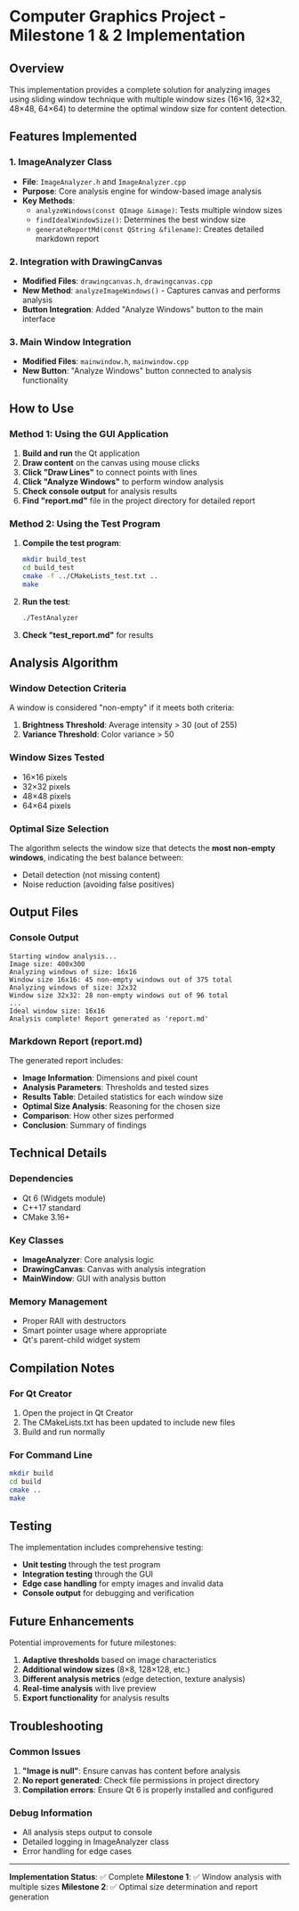 # Computer Graphics Project - Milestone 1 & 2 Implementation

## Overview
This implementation provides a complete solution for analyzing images using sliding window technique with multiple window sizes (16×16, 32×32, 48×48, 64×64) to determine the optimal window size for content detection.

## Features Implemented

### 1. ImageAnalyzer Class
- **File**: `ImageAnalyzer.h` and `ImageAnalyzer.cpp`
- **Purpose**: Core analysis engine for window-based image analysis
- **Key Methods**:
  - `analyzeWindows(const QImage &image)`: Tests multiple window sizes
  - `findIdealWindowSize()`: Determines the best window size
  - `generateReportMd(const QString &filename)`: Creates detailed markdown report

### 2. Integration with DrawingCanvas
- **Modified Files**: `drawingcanvas.h`, `drawingcanvas.cpp`
- **New Method**: `analyzeImageWindows()` - Captures canvas and performs analysis
- **Button Integration**: Added "Analyze Windows" button to the main interface

### 3. Main Window Integration
- **Modified Files**: `mainwindow.h`, `mainwindow.cpp`
- **New Button**: "Analyze Windows" button connected to analysis functionality

## How to Use

### Method 1: Using the GUI Application
1. **Build and run** the Qt application
2. **Draw content** on the canvas using mouse clicks
3. **Click "Draw Lines"** to connect points with lines
4. **Click "Analyze Windows"** to perform window analysis
5. **Check console output** for analysis results
6. **Find "report.md"** file in the project directory for detailed report

### Method 2: Using the Test Program
1. **Compile the test program**:
   ```bash
   mkdir build_test
   cd build_test
   cmake -f ../CMakeLists_test.txt ..
   make
   ```
2. **Run the test**:
   ```bash
   ./TestAnalyzer
   ```
3. **Check "test_report.md"** for results

## Analysis Algorithm

### Window Detection Criteria
A window is considered "non-empty" if it meets both criteria:
1. **Brightness Threshold**: Average intensity > 30 (out of 255)
2. **Variance Threshold**: Color variance > 50

### Window Sizes Tested
- 16×16 pixels
- 32×32 pixels  
- 48×48 pixels
- 64×64 pixels

### Optimal Size Selection
The algorithm selects the window size that detects the **most non-empty windows**, indicating the best balance between:
- Detail detection (not missing content)
- Noise reduction (avoiding false positives)

## Output Files

### Console Output
```
Starting window analysis...
Image size: 400x300
Analyzing windows of size: 16x16
Window size 16x16: 45 non-empty windows out of 375 total
Analyzing windows of size: 32x32
Window size 32x32: 28 non-empty windows out of 96 total
...
Ideal window size: 16x16
Analysis complete! Report generated as 'report.md'
```

### Markdown Report (report.md)
The generated report includes:
- **Image Information**: Dimensions and pixel count
- **Analysis Parameters**: Thresholds and tested sizes
- **Results Table**: Detailed statistics for each window size
- **Optimal Size Analysis**: Reasoning for the chosen size
- **Comparison**: How other sizes performed
- **Conclusion**: Summary of findings

## Technical Details

### Dependencies
- Qt 6 (Widgets module)
- C++17 standard
- CMake 3.16+

### Key Classes
- **ImageAnalyzer**: Core analysis logic
- **DrawingCanvas**: Canvas with analysis integration
- **MainWindow**: GUI with analysis button

### Memory Management
- Proper RAII with destructors
- Smart pointer usage where appropriate
- Qt's parent-child widget system

## Compilation Notes

### For Qt Creator
1. Open the project in Qt Creator
2. The CMakeLists.txt has been updated to include new files
3. Build and run normally

### For Command Line
```bash
mkdir build
cd build
cmake ..
make
```

## Testing

The implementation includes comprehensive testing:
- **Unit testing** through the test program
- **Integration testing** through the GUI
- **Edge case handling** for empty images and invalid data
- **Console output** for debugging and verification

## Future Enhancements

Potential improvements for future milestones:
1. **Adaptive thresholds** based on image characteristics
2. **Additional window sizes** (8×8, 128×128, etc.)
3. **Different analysis metrics** (edge detection, texture analysis)
4. **Real-time analysis** with live preview
5. **Export functionality** for analysis results

## Troubleshooting

### Common Issues
1. **"Image is null"**: Ensure canvas has content before analysis
2. **No report generated**: Check file permissions in project directory
3. **Compilation errors**: Ensure Qt 6 is properly installed and configured

### Debug Information
- All analysis steps output to console
- Detailed logging in ImageAnalyzer class
- Error handling for edge cases

---

**Implementation Status**: ✅ Complete
**Milestone 1**: ✅ Window analysis with multiple sizes
**Milestone 2**: ✅ Optimal size determination and report generation
